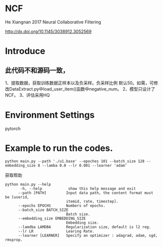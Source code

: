 # NCF
He Xiangnan 2017 Neural Collaborative Filtering

http://dx.doi.org/10.1145/3038912.3052569

# Introduce

## 此代码不和源码一致，
  1、提取数据，获取训练数据正样本以及负采样。负采样比例 默认50。如需，可修改DataExtract.py中load_user_item()函数中negative_num。
  2、模型只设计了NCF。
  3、评估采用HQ


# Environment Settings
  pytorch
  
# Example to run the codes.
  ```
  python main.py --path './u1.base' --epoches 101 --batch_size 128 --embedding_size 8 --lamba 0.0 --lr 0.001 --learner 'adam'
  ```
  获取帮助
  ```
  python main.py --help
         -h, --help            show this help message and exit
        --path [PATH]         Input data path, the content format must be [userid,
                              itemid, rate, timestep].
        --epochs EPOCHS       Numbers of epochs.
        --batch_size BATCH_SIZE
                              Batch size.
        --embedding_size EMBEDDING_SIZE
                              Embedding size.
        --lamdba LAMDBA       Regularization size, default is l2 reg.
        --lr LR               Learing Rate.
        --learner [LEARNER]   Specify an optimizer : adagrad, adam, sgd, rmsprop.

  ```
